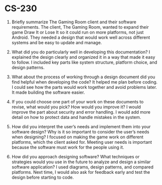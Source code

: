 # CS-230
1. Briefly summarize The Gaming Room client and their software requirements.
The client, The Gaming Room, wanted to expand their game Draw It or Lose It so it could run on more platforms, not just Android. They needed a design that would work well across different systems and be easy to update and manage.

2. What did you do particularly well in developing this documentation?
I explained the design clearly and organized it in a way that made it easy to follow. I included key parts like system structure, platform choice, and design patterns.

3. What about the process of working through a design document did you find helpful when developing the code?
It helped me plan before coding. I could see how the parts would work together and avoid problems later. It made building the software easier.

4. If you could choose one part of your work on these documents to revise, what would you pick? How would you improve it?
I would improve the part about security and error handling. I would add more detail on how to protect data and handle mistakes in the system.

5. How did you interpret the user’s needs and implement them into your software design? Why is it so important to consider the user’s needs when designing?
I focused on making the game work on different platforms, which the client asked for. Meeting user needs is important because the software must work for the people using it.

6. How did you approach designing software? What techniques or strategies would you use in the future to analyze and design a similar software application?
I used diagrams, design patterns, and compared platforms. Next time, I would also ask for feedback early and test the design before starting to code.

